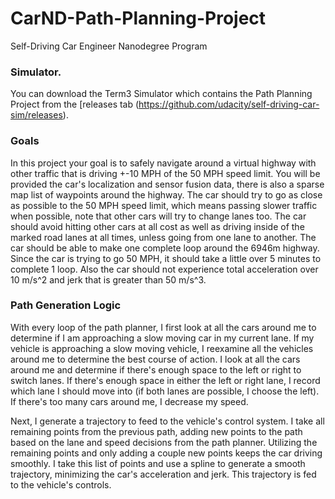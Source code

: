 # CarND-Path-Planning-Project
Self-Driving Car Engineer Nanodegree Program
   
### Simulator.
You can download the Term3 Simulator which contains the Path Planning Project from the [releases tab (https://github.com/udacity/self-driving-car-sim/releases).

### Goals
In this project your goal is to safely navigate around a virtual highway with other traffic that is driving +-10 MPH of the 50 MPH speed limit. You will be provided the car's localization and sensor fusion data, there is also a sparse map list of waypoints around the highway. The car should try to go as close as possible to the 50 MPH speed limit, which means passing slower traffic when possible, note that other cars will try to change lanes too. The car should avoid hitting other cars at all cost as well as driving inside of the marked road lanes at all times, unless going from one lane to another. The car should be able to make one complete loop around the 6946m highway. Since the car is trying to go 50 MPH, it should take a little over 5 minutes to complete 1 loop. Also the car should not experience total acceleration over 10 m/s^2 and jerk that is greater than 50 m/s^3.

### Path Generation Logic
With every loop of the path planner, I first look at all the cars around me to determine if I am approaching a slow moving car in my current lane. If my vehicle is approaching a slow moving vehicle, I reexamine all the vehicles around me to determine the best course of action. I look at all the cars around me and determine if there's enough space to the left or right to switch lanes. If there's enough space in either the left or right lane, I record which lane I should move into (if both lanes are possible, I choose the left). If there's too many cars around me, I decrease my speed.  


Next, I generate a trajectory to feed to the vehicle's control system. I take all remaining points from the previous path, adding new points to the path based on the lane and speed decisions from the path planner. Utilizing the remaining points and only adding a couple new points keeps the car driving smoothly. I take this list of points and use a spline to generate a smooth trajectory, minimizing the car's acceleration and jerk. This trajectory is fed to the vehicle's controls.
